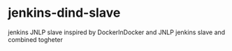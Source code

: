 # jenkins-dind-slave
jenkins JNLP slave inspired by DockerInDocker and JNLP jenkins slave and combined togheter
